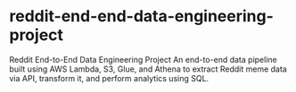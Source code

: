# reddit-end-end-data-engineering-project
Reddit End-to-End Data Engineering Project An end-to-end data pipeline built using AWS Lambda, S3, Glue, and Athena to extract Reddit meme data via API, transform it, and perform analytics using SQL.
